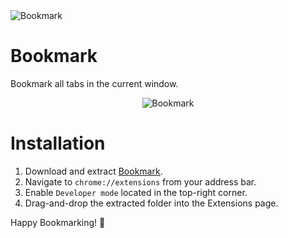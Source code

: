 <div>
  <img src="https://raw.githubusercontent.com/peterthehan/bookmark/master/assets/bookmark_128.png" title="Bookmark" />
</div>

# Bookmark

Bookmark all tabs in the current window.

<div align="center">
  <p>
    <img src="https://raw.githubusercontent.com/peterthehan/bookmark/master/assets/demo.gif" title="Bookmark" />
  </p>
</div>

# Installation

1. Download and extract [Bookmark](https://github.com/peterthehan/bookmark/archive/master.zip).
2. Navigate to `chrome://extensions` from your address bar.
3. Enable `Developer mode` located in the top-right corner.
4. Drag-and-drop the extracted folder into the Extensions page.

Happy Bookmarking! 🎉
